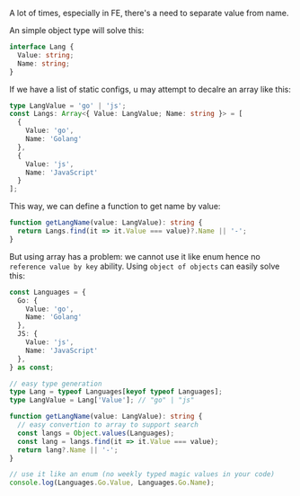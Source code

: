 A lot of times, especially in FE, there's a need to separate value from name.

An simple object type will solve this:

```typescript
interface Lang {
  Value: string;
  Name: string;
}
```

If we have a list of static configs, u may attempt to decalre an array like this:

```typescript
type LangValue = 'go' | 'js';
const Langs: Array<{ Value: LangValue; Name: string }> = [
  {
    Value: 'go',
    Name: 'Golang'
  },
  {
    Value: 'js',
    Name: 'JavaScript'
  }
];
```

This way, we can define a function to get name by value:

```typescript
function getLangName(value: LangValue): string {
  return Langs.find(it => it.Value === value)?.Name || '-';
}
```

But using array has a problem: we cannot use it like enum hence no `reference value by key` ability. Using `object of objects` can easily solve this:

```typescript
const Languages = {
  Go: {
    Value: 'go',
    Name: 'Golang'
  },
  JS: {
    Value: 'js',
    Name: 'JavaScript'
  },
} as const;

// easy type generation
type Lang = typeof Languages[keyof typeof Languages];
type LangValue = Lang['Value']; // "go" | "js"

function getLangName(value: LangValue): string {
  // easy convertion to array to support search
  const langs = Object.values(Languages);
  const lang = langs.find(it => it.Value === value);
  return lang?.Name || '-';
}

// use it like an enum (no weekly typed magic values in your code)
console.log(Languages.Go.Value, Languages.Go.Name);
```

